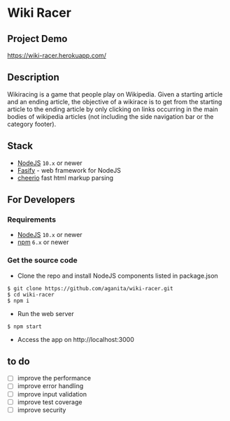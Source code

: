 # Wiki Racer

## Project Demo 
https://wiki-racer.herokuapp.com/

## Description
Wikiracing is a game that people play on Wikipedia. Given a starting article and an ending article, the objective of a wikirace is to get from the starting article to the ending article by only clicking on links occurring in the main bodies of wikipedia articles (not including the side navigation bar or the category footer).

## Stack
- [NodeJS](https://nodejs.org) `10.x` or newer
- [Fasify](https://www.fastify.io/) - web framework for NodeJS
- [cheerio](https://cheerio.js.org/) fast html markup parsing

## For Developers
### Requirements
- [NodeJS](https://nodejs.org) `10.x` or newer
- [npm](https://www.npmjs.com/get-npm) `6.x` or newer

### Get the source code
- Clone the repo and install NodeJS components listed in package.json
```shell
$ git clone https://github.com/aganita/wiki-racer.git
$ cd wiki-racer
$ npm i
```

- Run the web server 
```shell
$ npm start
```

- Access the app on http://localhost:3000

## to do
- [ ] improve the performance
- [ ] improve error handling
- [ ] improve input validation
- [ ] improve test coverage
- [ ] improve security